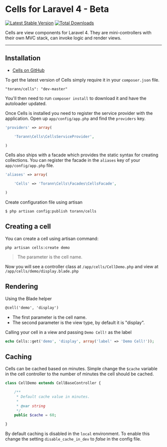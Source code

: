 # Cells for Laravel 4 - Beta

[![Latest Stable Version](https://poser.pugx.org/torann/cells/v/stable.png)](https://packagist.org/packages/torann/cells) [![Total Downloads](https://poser.pugx.org/torann/cells/downloads.png)](https://packagist.org/packages/torann/cells)

Cells are view components for Laravel 4. They are mini-controllers with their own MVC stack, can invoke logic and render views.

----------

## Installation

- [Cells on GitHub](https://github.com/torann/laravel-4-cells)

To get the latest version of Cells simply require it in your `composer.json` file.

~~~
"torann/cells": "dev-master"
~~~

You'll then need to run `composer install` to download it and have the autoloader updated.

Once Cells is installed you need to register the service provider with the application. Open up `app/config/app.php` and find the `providers` key.

~~~php
'providers' => array(

    'Torann\Cells\CellsServiceProvider',

)
~~~

Cells also ships with a facade which provides the static syntax for creating collections. You can register the facade in the `aliases` key of your `app/config/app.php` file.

~~~php
'aliases' => array(

    'Cells' => 'Torann\Cells\Facades\CellsFacade',

)
~~~

Create configuration file using artisan

~~~
$ php artisan config:publish torann/cells
~~~

## Creating a cell

You can create a cell using artisan command:

~~~
php artisan cells:create demo
~~~

> The parameter is the cell name.

Now you will see a controller class at `/app/cells/CellDemo.php` and view at `/app/cells/demo/display.blade.php`

## Rendering

Using the Blade helper

~~~html
@cell('demo', 'display')
~~~

- The first parameter is the cell name.
- The second parameter is the view type, by default it is "display".

Calling your cell in a view and passing `Demo Cell!` as the label

~~~php
echo Cells::get('demo', 'display', array('label' => 'Demo Cell!'));
~~~

## Caching

Cells can be cached based on minutes. Simple change the `$cache` variable in the cell controller to the number of minutes the cell should be cached.

~~~php
class CellDemo extends CellBaseController {

    /**
     * Default cache value in minutes.
     *
     * @var string
     */
    public $cache = 60;

}
~~~

By default caching is disabled in the `local` environment. To enable this change the setting `disable_cache_in_dev` to *false* in the config file. 